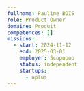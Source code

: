 ```yaml
---
fullname: Pauline BOIS
role: Product Owner
domaine: Produit
competences: []
missions:
  - start: 2024-11-12
    end: 2025-03-01
    employer: Scopopop
    status: independent
    startups:
      - aplus
---
```

